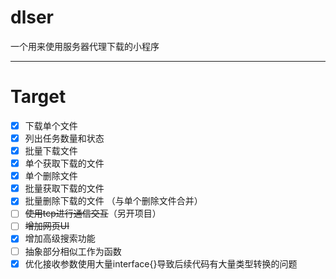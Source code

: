 # dlser
一个用来使用服务器代理下载的小程序

---

# Target

- [x] 下载单个文件
- [x] 列出任务数量和状态
- [x] 批量下载文件
- [x] 单个获取下载的文件
- [x] 单个删除文件
- [x] 批量获取下载的文件
- [x] 批量删除下载的文件 （与单个删除文件合并）
- [ ] ~~使用tcp进行通信交互~~（另开项目）
- [ ] ~~增加网页UI~~
- [x] 增加高级搜索功能
- [ ] 抽象部分相似工作为函数
- [x] 优化接收参数使用大量interface{}导致后续代码有大量类型转换的问题
